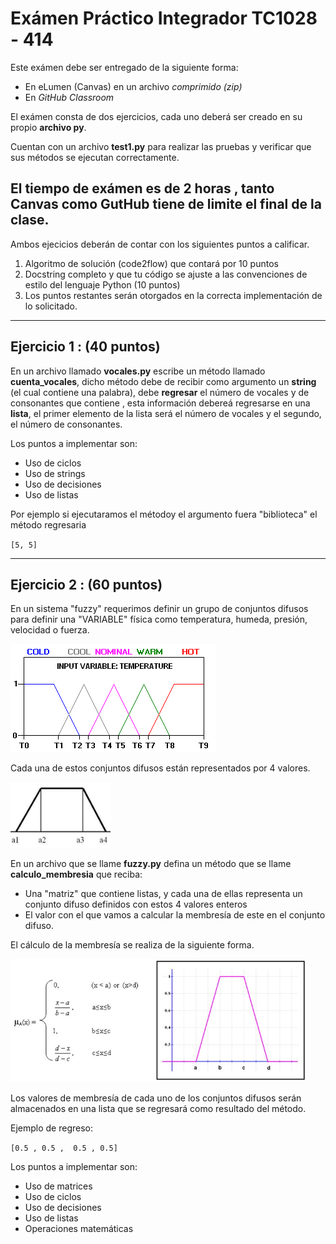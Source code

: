 # Exámen Práctico Integrador TC1028 - 414

Este exámen debe ser entregado de la siguiente forma:

- En eLumen (Canvas) en un archivo *comprimido (zip)*
- En *GitHub Classroom*

El exámen consta de dos ejercicios, cada uno deberá ser creado en su propio **archivo py**.

Cuentan con un archivo **test1.py** para realizar las pruebas y verificar que sus métodos se ejecutan correctamente.

## El tiempo de exámen es de 2 horas , tanto Canvas como GutHub tiene de limite el final de la clase.

Ambos ejecicios deberán de contar con los siguientes puntos a calificar.

1. Algoritmo de solución (code2flow) que contará por 10 puntos
2. Docstring completo y que tu código se ajuste a las convenciones de estilo del lenguaje Python (10 puntos)
3. Los puntos restantes serán otorgados en la correcta implementación de lo solicitado.

------



## Ejercicio 1 : (40 puntos)

En un archivo llamado **vocales.py** escribe un método llamado **cuenta_vocales**, dicho método debe de recibir como argumento un **string** (el cual contiene una palabra), debe **regresar** el número de vocales y de consonantes  que contiene , esta información debereá regresarse en una **lista**, el primer elemento de la lista será el número de vocales y el segundo, el número de consonantes.

Los puntos a implementar son:

- Uso de ciclos
- Uso de strings
- Uso de decisiones
- Uso de listas

Por ejemplo si ejecutaramos el métodoy el argumento fuera "biblioteca" el método regresaria

`[5, 5]`

------



## Ejercicio 2 : (60 puntos)

En un sistema "fuzzy" requerimos definir un grupo de conjuntos difusos para definir una "VARIABLE" física como temperatura, humeda, presión, velocidad o fuerza.

![FuzzyVar](img/FuzzyVar.png)

Cada una de estos conjuntos difusos están representados por 4 valores.

![](img/fuzzyset.png)

En un archivo que se llame **fuzzy.py** defina un método que se llame **calculo_membresia** que reciba:

- Una "matriz" que contiene listas, y cada una de ellas representa un conjunto difuso definidos con estos 4 valores enteros 
- El valor con el que vamos a calcular la membresía  de este en el conjunto difuso.

El cálculo de la membresía se realiza de la siguiente forma.

<img src="img/calculo.png" style="zoom:67%;" />

Los valores de membresía de cada uno de los conjuntos difusos serán almacenados en una lista que  se regresará como resultado del método.

Ejemplo de regreso:

`[0.5 , 0.5 ,  0.5 , 0.5]`

Los puntos a implementar son:

- Uso de matrices
- Uso de ciclos
- Uso de decisiones
- Uso de listas
- Operaciones matemáticas